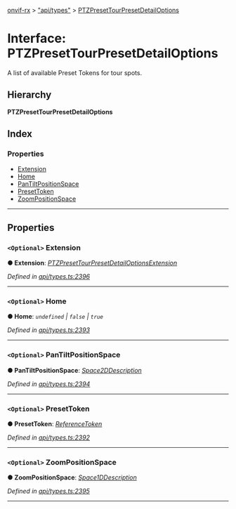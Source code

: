 [onvif-rx](../README.md) > ["api/types"](../modules/_api_types_.md) > [PTZPresetTourPresetDetailOptions](../interfaces/_api_types_.ptzpresettourpresetdetailoptions.md)

# Interface: PTZPresetTourPresetDetailOptions

A list of available Preset Tokens for tour spots.

## Hierarchy

**PTZPresetTourPresetDetailOptions**

## Index

### Properties

* [Extension](_api_types_.ptzpresettourpresetdetailoptions.md#extension)
* [Home](_api_types_.ptzpresettourpresetdetailoptions.md#home)
* [PanTiltPositionSpace](_api_types_.ptzpresettourpresetdetailoptions.md#pantiltpositionspace)
* [PresetToken](_api_types_.ptzpresettourpresetdetailoptions.md#presettoken)
* [ZoomPositionSpace](_api_types_.ptzpresettourpresetdetailoptions.md#zoompositionspace)

---

## Properties

<a id="extension"></a>

### `<Optional>` Extension

**● Extension**: *[PTZPresetTourPresetDetailOptionsExtension](_api_types_.ptzpresettourpresetdetailoptionsextension.md)*

*Defined in [api/types.ts:2396](https://github.com/patrickmichalina/onvif-rx/blob/034e4d6/src/api/types.ts#L2396)*

___
<a id="home"></a>

### `<Optional>` Home

**● Home**: *`undefined` \| `false` \| `true`*

*Defined in [api/types.ts:2393](https://github.com/patrickmichalina/onvif-rx/blob/034e4d6/src/api/types.ts#L2393)*

___
<a id="pantiltpositionspace"></a>

### `<Optional>` PanTiltPositionSpace

**● PanTiltPositionSpace**: *[Space2DDescription](_api_types_.space2ddescription.md)*

*Defined in [api/types.ts:2394](https://github.com/patrickmichalina/onvif-rx/blob/034e4d6/src/api/types.ts#L2394)*

___
<a id="presettoken"></a>

### `<Optional>` PresetToken

**● PresetToken**: *[ReferenceToken](../modules/_api_types_.md#referencetoken)*

*Defined in [api/types.ts:2392](https://github.com/patrickmichalina/onvif-rx/blob/034e4d6/src/api/types.ts#L2392)*

___
<a id="zoompositionspace"></a>

### `<Optional>` ZoomPositionSpace

**● ZoomPositionSpace**: *[Space1DDescription](_api_types_.space1ddescription.md)*

*Defined in [api/types.ts:2395](https://github.com/patrickmichalina/onvif-rx/blob/034e4d6/src/api/types.ts#L2395)*

___

